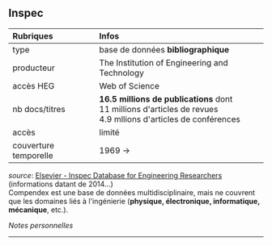 ## Inspec

| Rubriques | Infos |
| :-------- | :---- |
| type | base de données **bibliographique** |
| producteur | The Institution of Engineering and Technology |
| accès HEG | Web of Science |
| nb docs/titres | **16.5 millions de publications** dont <br/>11 millions d'articles de revues <br/>4.9 mllions d'articles de conférences <br/> |
| accès | limité |
| couverture temporelle | 1969 -> |

*source*: [Elsevier - Inspec Database for Engineering Researchers](https://www.elsevier.com/solutions/engineering-village/content/inspec)  (informations datant de 2014...)   
Compendex est une base de données multidisciplinaire, mais ne couvrent que les domaines liés à l'ingénierie (**physique, électronique, informatique, mécanique**, etc.).   

*Notes personnelles*

---
